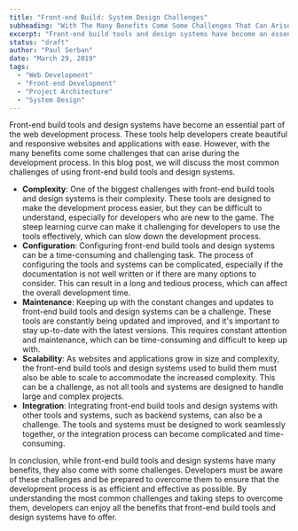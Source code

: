 ```yaml
---
title: "Front-end Build: System Design Challenges"
subheading: "With The Many Benefits Come Some Challenges That Can Arise During The Development Process"
excerpt: "Front-end build tools and design systems have become an essential part of the web development process. These tools help developers create beautiful and responsive websites and applications with ease. However, with the many benefits come some challenges that can arise during the development process. In this blog post, we will discuss the most common challenges of using front-end build tools and design systems."
status: "draft"
author: "Paul Serban"
date: "March 29, 2019"
tags:
  - "Web Development"
  - "Front-end Development"
  - "Project Architecture"
  - "System Design"
---
```


Front-end build tools and design systems have become an essential part of the web development process. These tools help developers create beautiful and responsive websites and applications with ease. However, with the many benefits come some challenges that can arise during the development process. In this blog post, we will discuss the most common challenges of using front-end build tools and design systems.

- **Complexity**: One of the biggest challenges with front-end build tools and design systems is their complexity. These tools are designed to make the development process easier, but they can be difficult to understand, especially for developers who are new to the game. The steep learning curve can make it challenging for developers to use the tools effectively, which can slow down the development process.
- **Configuration**: Configuring front-end build tools and design systems can be a time-consuming and challenging task. The process of configuring the tools and systems can be complicated, especially if the documentation is not well written or if there are many options to consider. This can result in a long and tedious process, which can affect the overall development time.
- **Maintenance**: Keeping up with the constant changes and updates to front-end build tools and design systems can be a challenge. These tools are constantly being updated and improved, and it's important to stay up-to-date with the latest versions. This requires constant attention and maintenance, which can be time-consuming and difficult to keep up with.
- **Scalability**: As websites and applications grow in size and complexity, the front-end build tools and design systems used to build them must also be able to scale to accommodate the increased complexity. This can be a challenge, as not all tools and systems are designed to handle large and complex projects.
- **Integration**: Integrating front-end build tools and design systems with other tools and systems, such as backend systems, can also be a challenge. The tools and systems must be designed to work seamlessly together, or the integration process can become complicated and time-consuming.

In conclusion, while front-end build tools and design systems have many benefits, they also come with some challenges. Developers must be aware of these challenges and be prepared to overcome them to ensure that the development process is as efficient and effective as possible. By understanding the most common challenges and taking steps to overcome them, developers can enjoy all the benefits that front-end build tools and design systems have to offer.